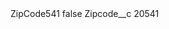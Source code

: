 <?xml version="1.0" encoding="UTF-8"?>
<CustomMetadata xmlns="http://soap.sforce.com/2006/04/metadata" xmlns:xsi="http://www.w3.org/2001/XMLSchema-instance" xmlns:xsd="http://www.w3.org/2001/XMLSchema">
    <label>ZipCode541</label>
    <protected>false</protected>
    <values>
        <field>Zipcode__c</field>
        <value xsi:type="xsd:string">20541</value>
    </values>
</CustomMetadata>
